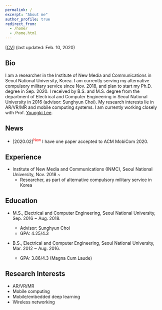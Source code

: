 ```yaml
---
permalink: /
excerpt: "About me"
author_profile: true
redirect_from: 
  - /home/
  - /home.html
---
```


[[CV](https://juheonyi.github.io/files/JuheonYi_CV.pdf)] (last updated: Feb. 10, 2020)

## Bio

I am a researcher in the Institute of New Media and Communications in Seoul National University, Korea. I am currently serving my alternative compulsory military service since Nov. 2018, and plan to start my Ph.D. degree in Sep. 2020. I received by B.S. and M.S. degree from the department of Electrical and Computer Engineering in Seoul National University in 2016 (advisor: Sunghyun Choi). My research interests lie in AR/VR/MR and mobile computing systems. I am currently working closely with Prof. [Youngki Lee](http://youngkilee.blogspot.com/).

## News

* [2020.02]<sup><span style="color:red">New</span></sup> I have one paper accepted to ACM MobiCom 2020.

## Experience

* Institute of New Media and Communications (INMC), Seoul National University, Nov. 2018 ~
  * Researcher, as part of alternative compulsory military service in Korea

## Education

* M.S., Electrical and Computer Engineering, Seoul National University, Sep. 2016 ~ Aug. 2018.
  * Advisor: Sunghyun Choi 
  * GPA: 4.25/4.3

* B.S., Electrical and Computer Engineering, Seoul National University, Mar. 2012 ~ Aug. 2016.
  * GPA: 3.86/4.3 (Magna Cum Laude)

## Research Interests

* AR/VR/MR
* Mobile computing
* Mobile/embedded deep learning
* Wireless networking
